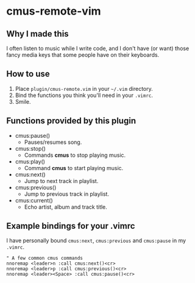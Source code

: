 cmus-remote-vim
===============

Why I made this
---------------

I often listen to music while I write code, and I don't have (or want) those fancy media keys that some people have on their keyboards.


How to use
----------

1. Place `plugin/cmus-remote.vim` in your `~/.vim` directory.
2. Bind the functions you think you'll need in your `.vimrc`.
3. Smile.


Functions provided by this plugin
---------------------------------

 * cmus:pause()
   * Pauses/resumes song.
 * cmus:stop()
   * Commands **cmus** to stop playing music.
 * cmus:play()
   * Command **cmus** to start playing music.
 * cmus:next()
   * Jump to next track in playlist.
 * cmus:previous()
   * Jump to previous track in playlist.
 * cmus:current()
   * Echo artist, album and track title.


Example bindings for your .vimrc
--------------------------------

I have personally bound `cmus:next`, `cmus:previous` and `cmus:pause` in my `.vimrc`.

    " A few common cmus commands
    nnoremap <leader>n :call cmus:next()<cr>
    nnoremap <leader>p :call cmus:previous()<cr>
    nnoremap <leader><Space> :call cmus:pause()<cr>

